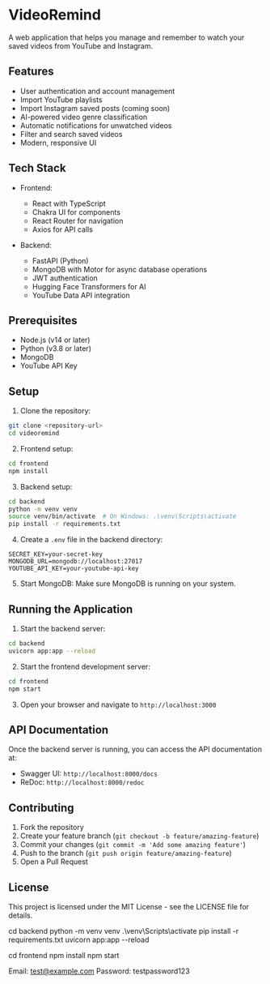 # VideoRemind

A web application that helps you manage and remember to watch your saved videos from YouTube and Instagram.

## Features

- User authentication and account management
- Import YouTube playlists
- Import Instagram saved posts (coming soon)
- AI-powered video genre classification
- Automatic notifications for unwatched videos
- Filter and search saved videos
- Modern, responsive UI

## Tech Stack

- Frontend:
  - React with TypeScript
  - Chakra UI for components
  - React Router for navigation
  - Axios for API calls

- Backend:
  - FastAPI (Python)
  - MongoDB with Motor for async database operations
  - JWT authentication
  - Hugging Face Transformers for AI
  - YouTube Data API integration

## Prerequisites

- Node.js (v14 or later)
- Python (v3.8 or later)
- MongoDB
- YouTube API Key

## Setup

1. Clone the repository:
```bash
git clone <repository-url>
cd videoremind
```

2. Frontend setup:
```bash
cd frontend
npm install
```

3. Backend setup:
```bash
cd backend
python -m venv venv
source venv/bin/activate  # On Windows: .\venv\Scripts\activate
pip install -r requirements.txt
```

4. Create a `.env` file in the backend directory:
```
SECRET_KEY=your-secret-key
MONGODB_URL=mongodb://localhost:27017
YOUTUBE_API_KEY=your-youtube-api-key
```

5. Start MongoDB:
Make sure MongoDB is running on your system.

## Running the Application

1. Start the backend server:
```bash
cd backend
uvicorn app:app --reload
```

2. Start the frontend development server:
```bash
cd frontend
npm start
```

3. Open your browser and navigate to `http://localhost:3000`

## API Documentation

Once the backend server is running, you can access the API documentation at:
- Swagger UI: `http://localhost:8000/docs`
- ReDoc: `http://localhost:8000/redoc`

## Contributing

1. Fork the repository
2. Create your feature branch (`git checkout -b feature/amazing-feature`)
3. Commit your changes (`git commit -m 'Add some amazing feature'`)
4. Push to the branch (`git push origin feature/amazing-feature`)
5. Open a Pull Request

## License

This project is licensed under the MIT License - see the LICENSE file for details. 

cd backend
python -m venv venv
.\venv\Scripts\activate
pip install -r requirements.txt
uvicorn app:app --reload 


cd frontend
npm install
npm start


Email: test@example.com
Password: testpassword123
